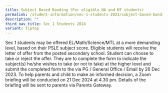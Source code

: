 ```yaml
---
title: Subject Based Banding (For eligible NA and NT students)
permalink: /student-information/sec-1-students-2023/subject-based-banding-for-eligible-na-and-nt-students/
description: ""
third_nav_title: Sec 1 Students 2024
variant: tiptap
---
```

<p>Sec 1 students may be offered EL/Math/Science/MTL at a more demanding level, based on their PSLE subject score. Eligible students will receive the letter of offer from the posted secondary school. Student can choose to take or reject the offer. They are to complete the form to indicate the subject(s) he/she wishes to take (or not to take) at the higher level and submit the completed form to the via PG / General Office / Email by 26 Dec 2023. To help parents and child to make an informed decision, a Zoom briefing will be conducted on 21 Dec 2024 at 4.30 pm. Details of the briefing will be sent to parents via Parents Gateway.</p>